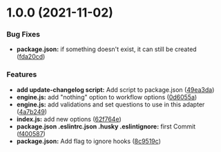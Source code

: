 # 1.0.0 (2021-11-02)


### Bug Fixes

* **package.json:** if something doesn't exist, it can still be created ([fda20cd](https://github.com/react-native-libraries/cz-jira-smart-validated/commit/fda20cd0b200e9db225812aec2977e0bd227b469))


### Features

* **add update-changelog script:** Add script to package.json ([49ea3da](https://github.com/react-native-libraries/cz-jira-smart-validated/commit/49ea3da6228dec72959046ad29f71159c0cf7e66))
* **engine.js:** add "nothing" option to workflow options ([0d6055a](https://github.com/react-native-libraries/cz-jira-smart-validated/commit/0d6055a3bdb4204dc517ad8588a41774988fca63))
* **engine.js:** add validations and set questions to use in this adapter ([4a7b249](https://github.com/react-native-libraries/cz-jira-smart-validated/commit/4a7b2491fabe675b47ba1f1e23198e6ffbb8c2fc))
* **index.js:** add new options ([62f764e](https://github.com/react-native-libraries/cz-jira-smart-validated/commit/62f764ef186cd7718bcec5c163f9c9407335979a))
* **package.json .eslintrc.json .husky .eslintignore:** first Commit ([f400587](https://github.com/react-native-libraries/cz-jira-smart-validated/commit/f400587c2e81fa4043a4e80d7e8d14749a05497c))
* **package.json:** Add flag to ignore hooks ([8c9519c](https://github.com/react-native-libraries/cz-jira-smart-validated/commit/8c9519cee85884ec356696cd6cf4e6b21a9a6f37))



